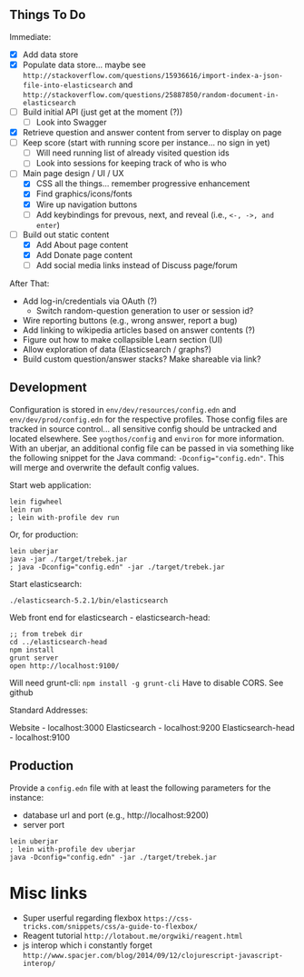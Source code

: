 ## Things To Do

Immediate:

- [x] Add data store
- [x] Populate data store... maybe see `http://stackoverflow.com/questions/15936616/import-index-a-json-file-into-elasticsearch` and `http://stackoverflow.com/questions/25887850/random-document-in-elasticsearch`
- [ ] Build initial API (just get at the moment (?))
  - [ ] Look into Swagger
- [x] Retrieve question and answer content from server to display on page
- [ ] Keep score (start with running score per instance... no sign in yet)
  - [ ] Will need running list of already visited question ids
  - [ ] Look into sessions for keeping track of who is who
- [ ] Main page design / UI / UX
  - [x] CSS all the things... remember progressive enhancement
  - [x] Find graphics/icons/fonts
  - [x] Wire up navigation buttons
  - [ ] Add keybindings for prevous, next, and reveal (i.e., `<-, ->, and enter`)
- [ ] Build out static content
  - [x] Add About page content
  - [x] Add Donate page content
  - [ ] Add social media links instead of Discuss page/forum

After That:

- Add log-in/credentials via OAuth (?)
  - Switch random-question generation to user or session id?
- Wire reporting buttons (e.g., wrong answer, report a bug)
- Add linking to wikipedia articles based on answer contents (?)
- Figure out how to make collapsible Learn section (UI)
- Allow exploration of data (Elasticsearch / graphs?)
- Build custom question/answer stacks? Make shareable via link?

## Development

Configuration is stored in `env/dev/resources/config.edn` and `env/dev/prod/config.edn` for the respective profiles. Those config files are tracked in source control... all sensitive config should be untracked and located elsewhere. See `yogthos/config` and `environ` for more information. With an uberjar, an additional config file can be passed in via something like the following snippet for the Java command: `-Dconfig="config.edn"`. This will merge and overwrite the default config values.

Start web application:

```
lein figwheel
lein run
; lein with-profile dev run
```

Or, for production:

```
lein uberjar
java -jar ./target/trebek.jar
; java -Dconfig="config.edn" -jar ./target/trebek.jar
```

Start elasticsearch:

```
./elasticsearch-5.2.1/bin/elasticsearch
```

Web front end for elasticsearch - elasticsearch-head:

```
;; from trebek dir
cd ../elasticsearch-head
npm install
grunt server
open http://localhost:9100/
```

Will need grunt-cli: `npm install -g grunt-cli`
Have to disable CORS. See github


Standard Addresses:

Website - localhost:3000
Elasticsearch - localhost:9200
Elasticsearch-head - localhost:9100

## Production

Provide a `config.edn` file with at least the following parameters for the instance:

- database url and port (e.g., http://localhost:9200)
- server port

```
lein uberjar
; lein with-profile dev uberjar
java -Dconfig="config.edn" -jar ./target/trebek.jar
```

# Misc links

- Super userful regarding flexbox `https://css-tricks.com/snippets/css/a-guide-to-flexbox/`
- Reagent tutorial `http://lotabout.me/orgwiki/reagent.html`
- js interop which i constantly forget `http://www.spacjer.com/blog/2014/09/12/clojurescript-javascript-interop/`
